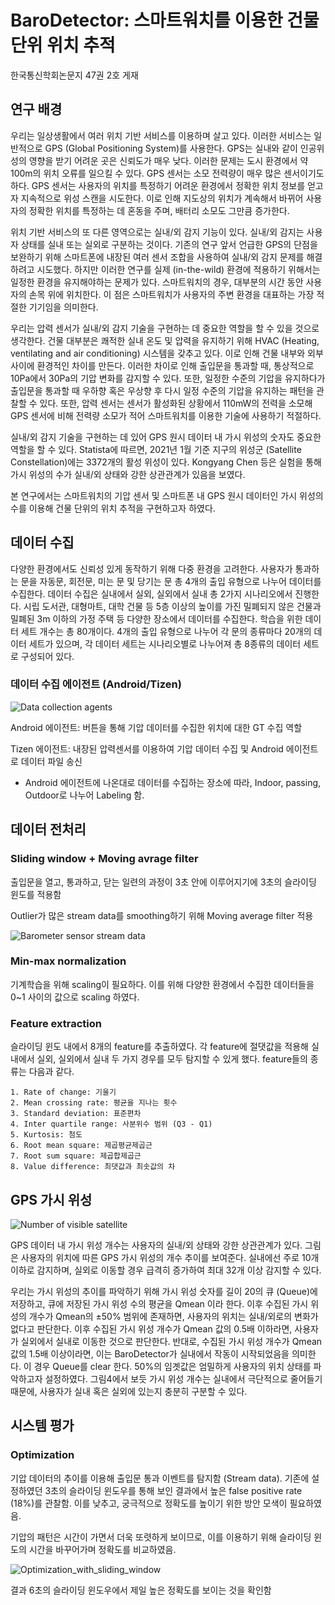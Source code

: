 # BaroDetector: 스마트워치를 이용한 건물 단위 위치 추적

한국통신학회논문지 47권 2호 게재

## 연구 배경

우리는 일상생활에서 여러 위치 기반 서비스를 이용하며 살고 있다. 이러한 서비스는 일반적으로 GPS (Global Positioning System)를 사용한다. GPS는 실내와 같이 인공위성의 영향을 받기 어려운 곳은 신뢰도가 매우 낮다. 이러한 문제는 도시 환경에서 약 100m의 위치 오류를 일으킬 수 있다. GPS 센서는 소모 전력량이 매우 많은 센서이기도 하다. GPS 센서는 사용자의 위치를 특정하기 어려운 환경에서 정확한 위치 정보를 얻고자 지속적으로 위성 스캔을 시도한다. 이로 인해 지도상의 위치가 계속해서 바뀌어 사용자의 정확한 위치를 특정하는 데 혼동을 주며, 배터리 소모도 그만큼 증가한다.

위치 기반 서비스의 또 다른 영역으로는 실내/외 감지 기능이 있다. 실내/외 감지는 사용자 상태를 실내 또는 실외로 구분하는 것이다. 기존의 연구 앞서 언급한 GPS의 단점을 보완하기 위해 스마트폰에 내장된 여러 센서 조합을 사용하여 실내/외 감지 문제를 해결하려고 시도했다. 하지만 이러한 연구를 실제 (in-the-wild) 환경에 적용하기 위해서는 일정한 환경을 유지해야하는 문제가 있다. 스마트워치의 경우, 대부분의 시간 동안 사용자의 손목 위에 위치한다. 이 점은 스마트워치가 사용자의 주변 환경을 대표하는 가장 적절한 기기임을 의미한다.

우리는 압력 센서가 실내/외 감지 기술을 구현하는 데 중요한 역할을 할 수 있을 것으로 생각한다. 건물 대부분은 쾌적한 실내 온도 및 압력을 유지하기 위해 HVAC (Heating, ventilating and air conditioning) 시스템을 갖추고 있다. 이로 인해 건물 내부와 외부 사이에 환경적인 차이를 만든다. 이러한 차이로 인해 출입문을 통과할 때, 통상적으로 10Pa에서 30Pa의 기압 변화를 감지할 수 있다. 또한, 일정한 수준의 기압을 유지하다가 출입문을 통과할 때 우하향 혹은 우상향 후 다시 일정 수준의 기압을 유지하는 패턴을 관찰할 수 있다. 또한, 압력 센서는 센서가 활성화된 상황에서 110mW의 전력을 소모해 GPS 센서에 비해 전력량 소모가 적어 스마트워치를 이용한 기술에 사용하기 적절하다. 

실내/외 감지 기술을 구현하는 데 있어 GPS 원시 데이터 내 가시 위성의 숫자도 중요한 역할을 할 수 있다. Statista에 따르면, 2021년 1월 기준 지구의 위성군 (Satellite Constellation)에는 3372개의 활성 위성이 있다. Kongyang Chen 등은 실험을 통해 가시 위성의 수가 실내/외 상태와 강한 상관관계가 있음을 보였다.

본 연구에서는 스마트워치의 기압 센서 및 스마트폰 내 GPS 원시 데이터인 가시 위성의 수를 이용해 건물 단위의 위치 추적을 구현하고자 하였다.

## 데이터 수집

다양한 환경에서도 신뢰성 있게 동작하기 위해 다중 환경을 고려한다. 사용자가 통과하는 문을 자동문, 회전문, 미는 문 및 당기는 문 총 4개의 출입 유형으로 나누어 데이터를 수집한다. 데이터 수집은 실내에서 실외, 실외에서 실내 총 2가지 시나리오에서 진행한다. 시립 도서관, 대형마트, 대학 건물 등 5층 이상의 높이를 가진 밀폐되지 않은 건물과 밀폐된 3m 이하의 가정 주택 등 다양한 장소에서 데이터를 수집한다. 학습을 위한 데이터 세트 개수는 총 80개이다. 4개의 출입 유형으로 나누어 각 문의 종류마다 20개의 데이터 세트가 있으며, 각 데이터 세트는 시나리오별로 나누어져 총 8종류의 데이터 세트로 구성되어 있다.

### 데이터 수집 에이전트 (Android/Tizen)


![Data collection agents](https://user-images.githubusercontent.com/88572107/139855303-18566ec3-2822-410b-bb1e-5075f6c6dbdf.png)



Android 에이전트: 버튼을 통해 기압 데이터를 수집한 위치에 대한 GT 수집 역할

Tizen 에이전트: 내장된 압력센서를 이용하여 기압 데이터 수집 및 Android 에이전트로 데이터 파일 송신

* Android 에이전트에 나온대로 데이터를 수집하는 장소에 따라, Indoor, passing, Outdoor로 나누어 Labeling 함.


## 데이터 전처리

### Sliding window + Moving avrage filter

출입문을 열고, 통과하고, 닫는 일련의 과정이 3초 안에 이루어지기에 3초의 슬라이딩 윈도를 적용함

Outlier가 많은 stream data를 smoothing하기 위해 Moving average filter 적용

![Barometer sensor stream data](https://user-images.githubusercontent.com/88572107/140635081-b00535d3-5109-413b-9c2e-23e3c774c7f3.PNG)

### Min-max normalization

기계학습을 위해 scaling이 필요하다. 이를 위해 다양한 환경에서 수집한 데이터들을 0~1 사이의 값으로 scaling 하였다.

### Feature extraction

슬라이딩 윈도 내에서 8개의 feature를 추출하였다. 각 feature에 절댓값을 적용해 실내에서 실외, 실외에서 실내 두 가지 경우를 모두 탐지할 수 있게 했다. feature들의 종류는 다음과 같다.

    1. Rate of change: 기울기
    2. Mean crossing rate: 평균을 지나는 횟수
    3. Standard deviation: 표준편차
    4. Inter quartile range: 사분위수 범위 (Q3 - Q1)
    5. Kurtosis: 첨도
    6. Root mean square: 제곱평균제곱근
    7. Root sum square: 제곱합제곱근
    8. Value difference: 최댓값과 최솟값의 차

## GPS 가시 위성

![Number of visible satellite](https://user-images.githubusercontent.com/88572107/139855422-01de3b9e-4b0f-48e1-bdb8-5bc3cf9f1013.png)

GPS 데이터 내 가시 위성 개수는 사용자의 실내/외 상태와 강한 상관관계가 있다. 그림은 사용자의 위치에 따른 GPS 가시 위성의 개수 추이를 보여준다. 실내에선 주로 10개 이하로 감지하며, 실외로 이동할 경우 급격히 증가하여 최대 32개 이상 감지할 수 있다.

우리는 가시 위성의 추이를 파악하기 위해 가시 위성 숫자를 길이 20의 큐 (Queue)에 저장하고, 큐에 저장된 가시 위성 수의 평균을 Qmean 이라 한다. 이후 수집된 가시 위성의 개수가 Qmean의 ±50% 범위에 존재하면, 사용자의 위치는 실내/외로의 변화가 없다고 판단한다. 이후 수집된 가시 위성 개수가 Qmean 값의 0.5배 이하라면, 사용자가 실외에서 실내로 이동한 것으로 판단한다. 반대로, 수집된 가시 위성 개수가 Qmean 값의 1.5배 이상이라면, 이는 BaroDetector가 실내에서 작동이 시작되었음을 의미한다. 이 경우 Queue를 clear 한다. 50%의 임곗값은 엄밀하게 사용자의 위치 상태를 파악하고자 설정하였다. 그림4에서 보듯 가시 위성 개수는 실내에서 극단적으로 줄어들기 때문에, 사용자가 실내 혹은 실외에 있는지 충분히 구분할 수 있다.


## 시스템 평가

### Optimization

기압 데이터의 추이를 이용해 출입문 통과 이벤트를 탐지함 (Stream data). 기존에 설정하였던 3초의 슬라이딩 윈도우를 통해 보인 결과에서 높은 false positive rate (18%)를 관찰함. 이를 낮추고, 궁극적으로 정확도를 높이기 위한 방안 모색이 필요하였음.

기압의 패턴은 시간이 가면서 더욱 또렷하게 보이므로, 이를 이용하기 위해 슬라이딩 윈도의 시간을 바꾸어가며 정확도를 비교하였음.

![Optimization_with_sliding_window](https://user-images.githubusercontent.com/88572107/148518882-47d82050-ba67-424e-854a-4e33f27ba154.PNG)

결과 6초의 슬라이딩 윈도우에서 제일 높은 정확도를 보이는 것을 확인함


